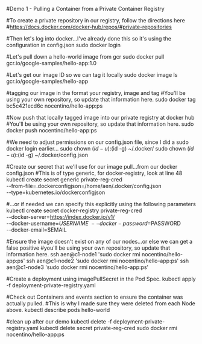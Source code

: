 #Demo 1 - Pulling a Container from a Private Container Registry


#To create a private repository in our registry, follow the directions here
#https://docs.docker.com/docker-hub/repos/#private-repositories


#Then let's log into docker...I've already done this so it's using the configuration in config.json
sudo docker login 


#Let's pull down a hello-world image from gcr
sudo docker pull gcr.io/google-samples/hello-app:1.0


#Let's get our image ID so we can tag it locally
sudo docker image ls gcr.io/google-samples/hello-app


#tagging our image in the format your registry, image and tag
#You'll be using your own repository, so update that information here. 
sudo docker tag bc5c421ecd6c nocentino/hello-app:ps


#Now push that locally tagged image into our private registry at docker hub
#You'll be using your own repository, so update that information here. 
sudo docker push nocentino/hello-app:ps


#We need to adjust permissions on our config.json file, since I did a sudo docker login earlier...
sudo chown $(id -u):$(id -g) ~/.docker/
sudo chown $(id -u):$(id -g) ~/.docker/config.json


#Create our secret that we'll use for our image pull...from our docker config.json
#This is of type generic, for docker-registry, look at line 48
kubectl create secret generic private-reg-cred \
    --from-file=.dockerconfigjson=/home/aen/.docker/config.json \
    --type=kubernetes.io/dockerconfigjson


#...or if needed we can specify this explicitly using the following parameters
kubectl create secret docker-registry private-reg-cred \
    --docker-server=https://index.docker.io/v1/ \
    --docker-username=$USERNAME \
    --docker-password=$PASSWORD \
    --docker-email=$EMAIL


#Ensure the image doesn't exist on any of our nodes...or else we can get a false positive
#you'll be using your own repository, so update that information here.
ssh aen@c1-node1 'sudo docker rmi nocentino/hello-app:ps'
ssh aen@c1-node2 'sudo docker rmi nocentino/hello-app:ps'
ssh aen@c1-node3 'sudo docker rmi nocentino/hello-app:ps'


#Create a deployment using imagePullSecret in the Pod Spec.
kubectl apply -f deployment-private-registry.yaml


#Check out Containers and events section to ensure the container was actually pulled.
#This is why I made sure they were deleted from each Node above. 
kubectl describe pods hello-world


#clean up after our demo
kubectl delete -f deployment-private-registry.yaml
kubectl delete secret private-reg-cred
sudo docker rmi nocentino/hello-app:ps
